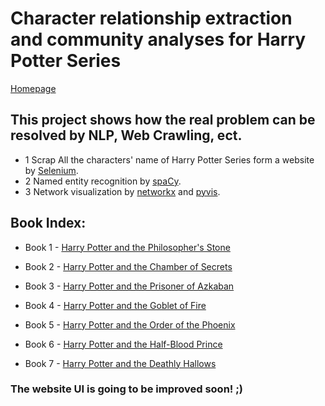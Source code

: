 # Character relationship extraction and community analyses for Harry Potter Series

[Homepage](https://zewen-yang.github.io/Harry-Potter-Network/)


## This project shows how the real problem can be resolved by NLP, Web Crawling, ect.
- 1 Scrap All the characters' name of Harry Potter Series form a website by [Selenium](https://selenium-python.readthedocs.io/installation.html).
- 2 Named entity recognition by [spaCy](https://spacy.io/usage).
- 3 Network visualization by [networkx](https://networkx.org/documentation/stable/install.html) and [pyvis](https://pyvis.readthedocs.io/en/latest/install.html).


## Book Index: 

* Book 1 - [Harry Potter and the Philosopher's Stone](https://zewen-yang.github.io/Harry-Potter-Network/1-Philosopher's_Stone.html)

* Book 2 - [Harry Potter and the Chamber of Secrets](https://zewen-yang.github.io/Harry-Potter-Network/2-Chamber_of_Secrets.html)

* Book 3 - [Harry Potter and the Prisoner of Azkaban](https://zewen-yang.github.io/Harry-Potter-Network/3-Prisoner_of_Azkaban.html)

* Book 4 - [Harry Potter and the Goblet of Fire](https://zewen-yang.github.io/Harry-Potter-Network/4-Goblet_of_Fire.html)

* Book 5 - [Harry Potter and the Order of the Phoenix](https://zewen-yang.github.io/Harry-Potter-Network/5-Order_of_the_Phoenix.html)

* Book 6 - [Harry Potter and the Half-Blood Prince](https://zewen-yang.github.io/Harry-Potter-Network/6-Half_Blood_Prince.html)

* Book 7 - [Harry Potter and the Deathly Hallows](https://zewen-yang.github.io/Harry-Potter-Network/7-Deathly_Hallows.html)


### The website UI is going to be improved soon! ;)
